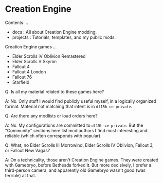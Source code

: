 # Creation Engine

Contents ...

- docs : All about Creation Engine modding.
- projects : Tutorials, templates, and my public mods.

Creation Engine games ...

- Elder Scrolls IV Oblivion Remastered
- Elder Scrolls V Skyrim
- Fallout 4
- Fallout 4 London
- Fallout 76
- Starfield


Q: Is all my material related to these games here?

A: No. Only stuff I would find publicly useful myself, in a logically organized format. Material not matching that intent is in `df15h-ce-private`.

Q: Are there any modlists or load orders here?

A: No. My configurations are committed to `df15h-ce-private`. But the "Community" sections here list mod authors I find most interesting and reliable (which often corresponds with popular).

Q: What, no Elder Scrolls III Morrowind, Elder Scrolls IV Oblivion, Fallout 3, or Fallout New Vagas?

A: On a technicality, those aren't Creation Engine games. They were created with Gamebryo, before Bethesda forked it. But more decisively, I prefer a third-person camera, and apparently old Gamebryo wasn't good (was terrible) at that.